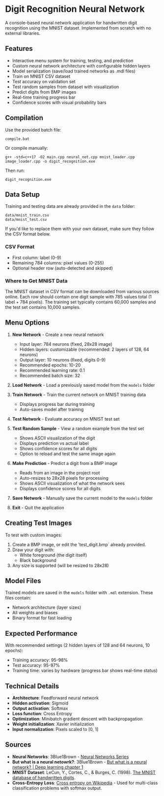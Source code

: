 # Digit Recognition Neural Network

A console-based neural network application for handwritten digit recognition using the MNIST dataset. Implemented from scratch with no external libraries.

## Features

- Interactive menu system for training, testing, and prediction
- Custom neural network architecture with configurable hidden layers
- Model serialization (save/load trained networks as .mdl files)
- Train on MNIST CSV dataset
- Test accuracy on validation set
- Test random samples from dataset with visualization
- Predict digits from BMP images
- Real-time training progress bar
- Confidence scores with visual probability bars

## Compilation

Use the provided batch file:
```
compile.bat
```

Or compile manually:
```
g++ -std=c++17 -O2 main.cpp neural_net.cpp mnist_loader.cpp image_loader.cpp -o digit_recognition.exe
```

Then run:
```
digit_recognition.exe
```

## Data Setup

Training and testing data are already provided in the `data` folder:
```
data/mnist_train.csv
data/mnist_test.csv
```

If you'd like to replace them with your own dataset, make sure they follow the CSV format below.

### CSV Format
- First column: label (0-9)
- Remaining 784 columns: pixel values (0-255)
- Optional header row (auto-detected and skipped)

### Where to Get MNIST Data
The MNIST dataset in CSV format can be downloaded from various sources online. Each row should contain one digit sample with 785 values total (1 label + 784 pixels). The training set typically contains 60,000 samples and the test set contains 10,000 samples.

## Menu Options

1. **New Network** - Create a new neural network
   - Input layer: 784 neurons (fixed, 28x28 image)
   - Hidden layers: customizable (recommended: 2 layers of 128, 64 neurons)
   - Output layer: 10 neurons (fixed, digits 0-9)
   - Recommended epochs: 10-20
   - Recommended learning rate: 0.1
   - Recommended batch size: 32

2. **Load Network** - Load a previously saved model from the `models` folder

3. **Train Network** - Train the current network on MNIST training data
   - Displays progress bar during training
   - Auto-saves model after training

4. **Test Network** - Evaluate accuracy on MNIST test set

5. **Test Random Sample** - View a random example from the test set
   - Shows ASCII visualization of the digit
   - Displays prediction vs actual label
   - Shows confidence scores for all digits
   - Option to reload and test the same image again

6. **Make Prediction** - Predict a digit from a BMP image
   - Reads from an image in the project root
   - Auto-resizes to 28x28 pixels for processing
   - Shows ASCII visualization of what the network sees
   - Displays confidence scores for all digits

7. **Save Network** - Manually save the current model to the `models` folder

8. **Exit** - Quit the application

## Creating Test Images

To test with custom images:

1. Create a BMP image, or edit the 'test_digit.bmp` already provided.
2. Draw your digit with:
   - White foreground (the digit itself)
   - Black background
3. Any size is supported (will be resized to 28x28)

## Model Files

Trained models are saved in the `models` folder with `.mdl` extension. These files contain:
- Network architecture (layer sizes)
- All weights and biases
- Binary format for fast loading

## Expected Performance

With recommended settings (2 hidden layers of 128 and 64 neurons, 10 epochs):
- Training accuracy: 95-98%
- Test accuracy: 95-97%
- Training time: varies by hardware (progress bar shows real-time status)

## Technical Details

- **Architecture**: Feedforward neural network
- **Hidden activation**: Sigmoid
- **Output activation**: Softmax
- **Loss function**: Cross Entropy
- **Optimization**: Minibatch gradient descent with backpropagation
- **Weight initialization**: Xavier initialization
- **Input normalization**: Pixels scaled to [0, 1]

## Sources

- **Neural Networks**: 3Blue1Brown - [Neural Networks Series](https://www.youtube.com/playlist?list=PLZHQObOWTQDNU6R1_67000Dx_ZCJB-3pi)
- **But what is a neural netowrk?**: 3Blue1Brown - [But what is a neural network? | Deep learning chapter 1](https://www.youtube.com/watch?v=aircAruvnKk)
- **MNIST Dataset**: LeCun, Y., Cortes, C., & Burges, C. (1998). [The MNIST database of handwritten digits](http://yann.lecun.com/exdb/mnist/).
- **Cross-Entropy Loss**: [Cross entropy on Wikipedia](https://en.wikipedia.org/wiki/Cross_entropy) - Used for multi-class classification problems with softmax output.


